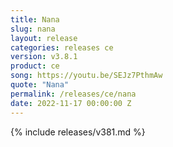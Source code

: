 ```yaml
---
title: Nana
slug: nana
layout: release
categories: releases ce
version: v3.8.1
product: ce
song: https://youtu.be/SEJz7PthmAw
quote: "Nana"
permalink: /releases/ce/nana
date: 2022-11-17 00:00:00 Z
---
```

{% include releases/v381.md %}
